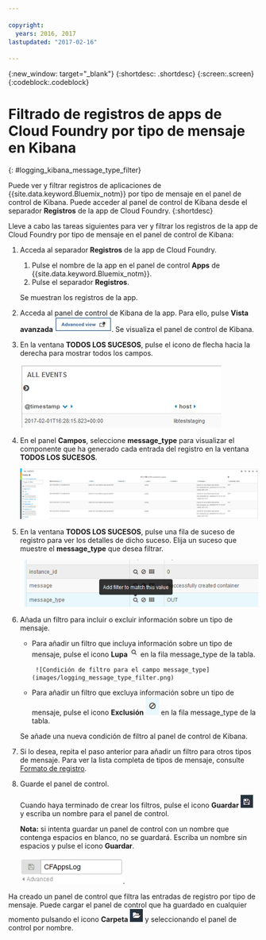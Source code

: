 ```yaml
---

copyright:
  years: 2016, 2017
lastupdated: "2017-02-16"

---
```



{:new_window: target="_blank"}
{:shortdesc: .shortdesc}
{:screen:.screen}
{:codeblock:.codeblock}


# Filtrado de registros de apps de Cloud Foundry por tipo de mensaje en Kibana
<!-- for example, Uploading your data -->
{: #logging_kibana_message_type_filter}
<!-- Provide an appropriate ID above -->

Puede ver y filtrar registros de aplicaciones de {{site.data.keyword.Bluemix_notm}} por tipo de mensaje en el panel de control de Kibana. Puede acceder al panel de control de Kibana desde el separador **Registros** de la app de Cloud Foundry. 
{:shortdesc}

<!-- Include a sentence to briefly introduce the steps/subtopics. Example: -->
Lleve a cabo las tareas siguientes para ver y filtrar los registros de la app de Cloud Foundry por tipo de mensaje en el panel de control de Kibana:

1. Acceda al separador **Registros** de la app de Cloud Foundry. 

    1. Pulse el nombre de la app en el panel de control **Apps** de {{site.data.keyword.Bluemix_notm}}.
    2. Pulse el separador **Registros**. 
    
    Se muestran los registros de la app.

2. Acceda al panel de control de Kibana de la app. Para ello, pulse **Vista avanzada** ![Enlace de vista avanzada](images/logging_advanced_view.jpg). Se visualiza el panel de control de Kibana.

3. En la ventana **TODOS LOS SUCESOS**, pulse el icono de flecha hacia la derecha para mostrar todos los campos. 

    ![Ventana Todos los sucesos con icono de flecha hacia la derecha](images/logging_all_events_no_fields.jpg)

4. En el panel **Campos**, seleccione **message_type** para visualizar el componente que ha generado cada entrada del registro en la ventana **TODOS LOS SUCESOS**.

    ![Ventana Todos los sucesos con el campo message_type seleccionado](images/logging_message_type.png)

5. En la ventana **TODOS LOS SUCESOS**, pulse una fila de suceso de registro para ver los detalles de dicho suceso. Elija un suceso que muestre el **message_type** que desea filtrar.

    ![Ventana Todos los sucesos que muestra detalles del suceso de registro seleccionado](images/logging_message_type_add_filter.png)

6. Añada un filtro para incluir o excluir información sobre un tipo de mensaje. 

    * Para añadir un filtro que incluya información sobre un tipo de mensaje, pulse el icono **Lupa** ![icono Lupa](images/logging_magnifying_glass.jpg) en la fila message_type de la tabla. 
    
           ![Condición de filtro para el campo message_type](images/logging_message_type_filter.png)
    
    * Para añadir un filtro que excluya información sobre un tipo de mensaje, pulse el icono **Exclusión** ![icono de exclusión](images/logging_exclusion_icon.png) en la fila message_type de la tabla. 
    
    Se añade una nueva condición de filtro al panel de control de Kibana.

7. Si lo desea, repita el paso anterior para añadir un filtro para otros tipos de mensaje. Para ver la lista completa de tipos de mensaje, consulte [Formato de registro](../logging_view_kibana3.html#kibana_log_format_cf).

9. Guarde el panel de control.    
        
    Cuando haya terminado de crear los filtros, pulse el icono **Guardar** ![icono Guardar](images/logging_save.jpg) y escriba un nombre para el panel de control. 
      
    **Nota:** si intenta guardar un panel de control con un nombre que contenga espacios en blanco, no se guardará. Escriba un nombre sin espacios y pulse el icono **Guardar**.
    
    ![Guarde el nombre del panel de control](images/logging_save_dashboard.jpg).

Ha creado un panel de control que filtra las entradas de registro por tipo de mensaje. Puede cargar el panel de control que ha guardado en cualquier momento pulsando el icono **Carpeta** ![icono Carpeta](images/logging_folder.jpg) y seleccionando el panel de control por nombre.
